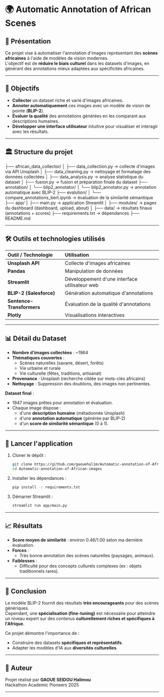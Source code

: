 # 🌍 Automatic Annotation of African Scenes

## 📜 Présentation

Ce projet vise à automatiser l'annotation d'images représentant des **scènes africaines** à l'aide de modèles de vision modernes.  
L'objectif est de **réduire le biais culturel** dans les datasets d'images, en générant des annotations mieux adaptées aux spécificités africaines.

---

## 🎯 Objectifs

- **Collecter** un dataset riche et varié d'images africaines.
- **Annoter automatiquement** ces images avec un modèle de vision de pointe (**BLIP-2**).
- **Évaluer la qualité** des annotations générées en les comparant aux descriptions humaines.
- **Développer une interface utilisateur** intuitive pour visualiser et interagir avec les résultats.

---

## 🏛️ Structure du projet

├── african_data_collector/ │
  ├── data_collection.py → collecte d'images via API Unsplash │ 
  ├── data_cleaning.py → nettoyage et formatage des données collectées │ 
  ├── data_analysis.py → analyse statistique du dataset │
  ├── fusion.py → fusion et préparation finale du dataset
├── annotation/ │
  └── blip2_annotator/ │ 
      └── blip2_annotator.py → annotation automatique avec BLIP-2 
├── evalution/ │
  └── compare_annotations_bert.ipynb → évaluation de la similarité sémantique
├── app/ │ 
  ├── main.py → application Streamlit │ 
  ├── modules/ → pages du dashboard (dashboard, upload, about) │ 
  ├── data/ → résultats finaux (annotations + scores) 
├── requirements.txt → dépendances 
├── README.md


---

## 🛠️ Outils et technologies utilisés

| Outil / Technologie        | Utilisation |
|:---------------------------|:------------|
| **Unsplash API**            | Collecte d'images africaines |
| **Pandas**                  | Manipulation de données |
| **Streamlit**               | Développement d'une interface utilisateur web |
| **BLIP-2 (Salesforce)**      | Génération automatique d'annotations |
| **Sentence-Transformers**   | Évaluation de la qualité d'annotations |
| **Plotly**                  | Visualisations interactives |

---

## 📊 Détail du Dataset

- **Nombre d'images collectées** : ~1964
- **Thématiques couvertes** :
  - Scènes naturelles (savane, désert, forêts)
  - Vie urbaine et rurale
  - Vie culturelle (fêtes, traditions, artisanat)
- **Provenance** : Unsplash (recherche ciblée sur mots-clés africains)
- **Nettoyage** : Suppression des doublons, des images non pertinentes.

**Dataset final** :  
- 1947 images prêtes pour annotation et évaluation.
- Chaque image dispose :
  - d'une **description humaine** (métadonnée Unsplash)
  - d'une **annotation automatique** (générée par BLIP-2)
  - d'un **score de similarité sémantique** (0 à 1).

---

## 🚀 Lancer l'application

1. Cloner le dépôt :
    ```bash
    git clone https://github.com/gaouehalim/Automatic-annotation-of-African-images.git
    cd Automatic-annotation-of-African-images
    ```

2. Installer les dépendances :
    ```bash
    pip install -r requirements.txt
    ```

3. Démarrer Streamlit :
    ```bash
    streamlit run app/main.py
    ```

---

## 📈 Résultats

- **Score moyen de similarité** : environ 0.46/1.00 selon ma dernière évaluation.
- **Forces** :
  - Très bonne annotation des scènes naturelles (paysages, animaux).
- **Faiblesses** :
  - Difficulté pour des concepts culturels complexes (ex : objets traditionnels rares).

---

## 📢 Conclusion

Le modèle BLIP-2 fournit des résultats **très encourageants** pour des scènes génériques.  
Cependant, une **spécialisation (fine-tuning)** est nécessaire pour atteindre un niveau expert sur des contenus **culturellement riches et spécifiques à l'Afrique**.

Ce projet démontre l'importance de :
- Construire des datasets **spécifiques et représentatifs**.
- Adapter les modèles d'IA aux **diversités culturelles**.

---

## 👤 Auteur

Projet réalisé par **GAOUE SEIDOU Halimou**  
Hackathon Academic Pioneers 2025

---


